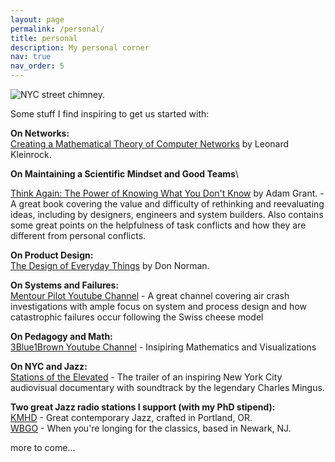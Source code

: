 ```yaml
---
layout: page
permalink: /personal/
title: personal
description: My personal corner
nav: true
nav_order: 5
---
```


![NYC street chimney.](https://compote.slate.com/images/0973e596-3e19-4b3a-ab6d-c2adac7abe57.jpeg?crop=568%2C346%2Cx0%2Cy0&width=1920)


Some stuff I find inspiring to get us started with:

**On Networks:**\
[Creating a Mathematical Theory of Computer Networks](https://www.researchgate.net/publication/220244226_Creating_a_Mathematical_Theory_of_Computer_Networks) by Leonard Kleinrock.

**On Maintaining a Scientific Mindset and Good Teams**\

[Think Again: The Power of Knowing What You Don't Know](https://www.amazon.com/Think-Again-Power-Knowing-What/dp/1984878107) by Adam Grant. - A great book covering the value and difficulty of rethinking and reevaluating ideas, including by designers, engineers and system builders. Also contains some great points on the helpfulness of task conflicts and how they are different from personal conflicts.

**On Product Design:**\
[The Design of Everyday Things](https://www.amazon.com/Design-Everyday-Things-Revised-Expanded/dp/0465050654) by Don Norman.

**On Systems and Failures:**\
[Mentour Pilot Youtube Channel](https://www.youtube.com/@MentourPilot) - A great channel covering air crash investigations with ample focus on system and process design and how catastrophic failures occur following the Swiss cheese model

**On Pedagogy and Math:**\
[3Blue1Brown Youtube Channel](https://www.youtube.com/@3blue1brown) - Insipiring Mathematics and Visualizations

**On NYC and Jazz:**\
[Stations of the Elevated](https://www.youtube.com/watch?v=J0iqF6A4vRI) - The trailer of an inspiring New York City audiovisual documentary with soundtrack by the legendary Charles Mingus.

**Two great Jazz radio stations I support (with my PhD stipend):**\
[KMHD](https://www.kmhd.org/) - Great contemporary Jazz, crafted in Portland, OR.\
[WBGO](https://www.wbgo.org/) - When you're longing for the classics, based in Newark, NJ.

more to come...